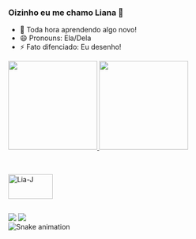 ### Oizinho eu me chamo Liana 👋

- 🔭 Toda hora aprendendo algo novo!
- 😄 Pronouns: Ela/Dela
- ⚡ Fato difenciado: Eu desenho!

<div>
  <a href="https://beacons.ai/LianMary">
  <img height="180em" src="https://github-readme-stats.vercel.app/api?username=LianMary&show_icons=true&theme=radical&include_all_commits=true&count_private=true"/>
  <img height="180em" src="https://github-readme-stats.vercel.app/api/top-langs/?username=LianMary&layout=compact&langs_count=16&theme=radical"/>
</div>

##
<div style="display: inline_block"><br>
  <img align="center" alt="Lia-J" height="50" width="90" 
       src="https://cdn.jsdelivr.net/gh/devicons/devicon/icons/java/java-original-wordmark.svg" >
 </div>

##

<a href="https://www.instagram.com/kiim_lia2/" target="_blank"><img src="https://img.shields.io/badge/-Instagram-%23E4405F?style=for-the-badge&logo=instagram&logoColor=white" target="_blank"></a>
 <a href="https://www.linkedin.com/in/liana-barbosa" target="_blank"><img src="https://img.shields.io/badge/-LinkedIn-%230077B5?style=for-the-badge&logo=linkedin&logoColor=white" target="_blank"></a>   
![Snake animation](https://github.com/rafaballerini2/rafaballerini2/blob/output/github-contribution-grid-snake.svg)
